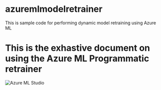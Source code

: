 # azuremlmodelretrainer
This is sample code for performing dynamic model retraining using Azure ML
# This is the exhastive document on using the Azure ML Programmatic retrainer
![Azure ML Studio](https://github.com/jmarymee/azuremlmodelretrainer/AzurePortalMLWorkspace.PNG)
